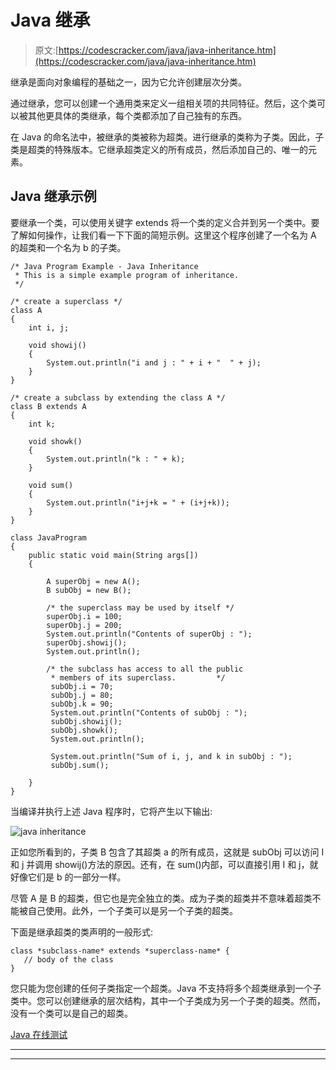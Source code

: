 # Java 继承

> 原文:[https://codescracker.com/java/java-inheritance.htm](https://codescracker.com/java/java-inheritance.htm)

继承是面向对象编程的基础之一，因为它允许创建层次分类。

通过继承，您可以创建一个通用类来定义一组相关项的共同特征。然后，这个类可以被其他更具体的类继承，每个类都添加了自己独有的东西。

在 Java 的命名法中，被继承的类被称为超类。进行继承的类称为子类。因此，子类是超类的特殊版本。它继承超类定义的所有成员，然后添加自己的、唯一的元素。

## Java 继承示例

要继承一个类，可以使用关键字 extends 将一个类的定义合并到另一个类中。要了解如何操作，让我们看一下下面的简短示例。这里这个程序创建了一个名为 A 的超类和一个名为 b 的子类。

```
/* Java Program Example - Java Inheritance
 * This is a simple example program of inheritance.
 */

/* create a superclass */
class A
{
    int i, j;

    void showij()
    {
        System.out.println("i and j : " + i + "  " + j);
    }
}

/* create a subclass by extending the class A */
class B extends A
{
    int k;

    void showk()
    {
        System.out.println("k : " + k);
    }

    void sum()
    {
        System.out.println("i+j+k = " + (i+j+k));
    }
}

class JavaProgram
{
    public static void main(String args[])
    {

        A superObj = new A();
        B subObj = new B();

        /* the superclass may be used by itself */
        superObj.i = 100;
        superObj.j = 200;
        System.out.println("Contents of superObj : ");
        superObj.showij();
        System.out.println();

        /* the subclass has access to all the public
         * members of its superclass.         */
         subObj.i = 70;
         subObj.j = 80;
         subObj.k = 90;
         System.out.println("Contents of subObj : ");
         subObj.showij();
         subObj.showk();
         System.out.println();

         System.out.println("Sum of i, j, and k in subObj : ");
         subObj.sum();

    }
}
```

当编译并执行上述 Java 程序时，它将产生以下输出:

![java inheritance](../Images/4b8c575c7e4b9c4ab24b397a114e1f4c.png)

正如您所看到的，子类 B 包含了其超类 a 的所有成员，这就是 subObj 可以访问 I 和 j 并调用 showij()方法的原因。还有，在 sum()内部，可以直接引用 I 和 j，就好像它们是 b 的一部分一样。

尽管 A 是 B 的超类，但它也是完全独立的类。成为子类的超类并不意味着超类不能被自己使用。此外，一个子类可以是另一个子类的超类。

下面是继承超类的类声明的一般形式:

```
class *subclass-name* extends *superclass-name* {
   // body of the class
}
```

您只能为您创建的任何子类指定一个超类。Java 不支持将多个超类继承到一个子类中。您可以创建继承的层次结构，其中一个子类成为另一个子类的超类。然而，没有一个类可以是自己的超类。

[Java 在线测试](/exam/showtest.php?subid=1)

* * *

* * *